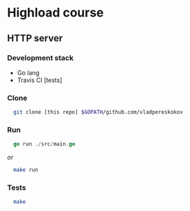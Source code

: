 # Highload course

## HTTP server

### Development stack

* Go lang
* Travis CI [tests]

### Clone

```bash
  git clone [this repo] $GOPATH/github.com/vladpereskokov
```

### Run


```go
  go run ./src/main.go
```  
*or*  
```bash
  make run
```

### Tests

```bash
  make
```
